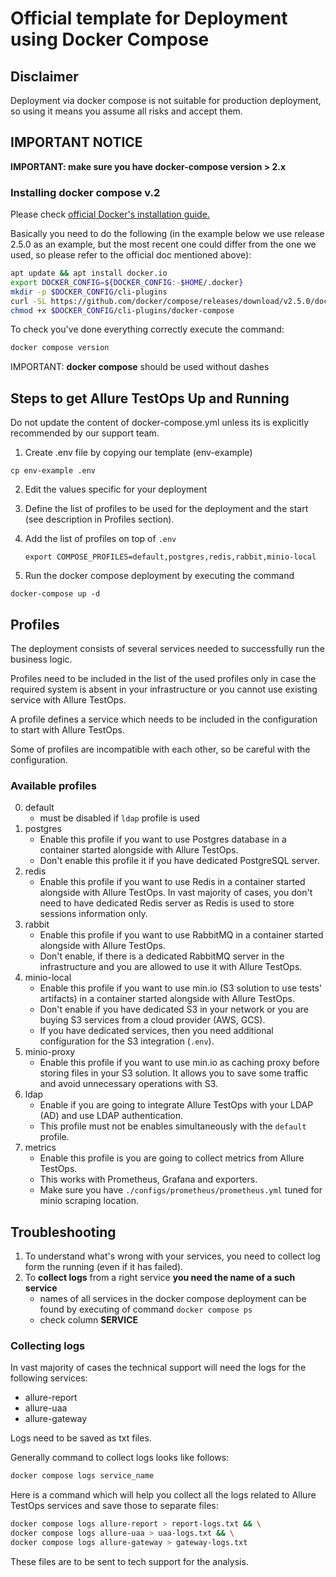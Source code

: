 # Official template for Deployment using Docker Compose

## Disclaimer

Deployment via docker compose is not suitable for production deployment, so using it means you assume all risks and accept them.

## IMPORTANT NOTICE

**IMPORTANT: make sure you have docker-compose version > 2.x**

### Installing docker compose v.2

Please check [official Docker's installation guide.](https://docs.docker.com/compose/install/)

Basically you need to do the following (in the example below we use release 2.5.0 as an example, but the most recent one could differ from the one we used, so please refer to the official doc mentioned above):

```bash
apt update && apt install docker.io
export DOCKER_CONFIG=${DOCKER_CONFIG:-$HOME/.docker}
mkdir -p $DOCKER_CONFIG/cli-plugins
curl -SL https://github.com/docker/compose/releases/download/v2.5.0/docker-compose-linux-x86_64 -o $DOCKER_CONFIG/cli-plugins/docker-compose
chmod +x $DOCKER_CONFIG/cli-plugins/docker-compose
```

To check you've done everything correctly execute the command:

```bash
docker compose version
```

IMPORTANT: **docker compose** should be used without dashes

## Steps to get Allure TestOps Up and Running 

Do not update the content of docker-compose.yml unless its is explicitly recommended by our support team.

1. Create .env file by copying our template (env-example)

```shell
cp env-example .env
```

2. Edit the values specific for your deployment
3. Define the list of profiles to be used for the deployment and the start (see description in Profiles section).
4. Add the list of profiles on top of `.env`

    ```shell
    export COMPOSE_PROFILES=default,postgres,redis,rabbit,minio-local
    ```

5. Run the docker compose deployment by executing the command

```shell
docker-compose up -d
```

## Profiles

The deployment consists of several services needed to successfully run the business logic.

Profiles need to be included in the list of the used profiles only in case the required system is absent in your infrastructure or you cannot use existing service with Allure TestOps.

A profile defines a service which needs to be included in the configuration to start with Allure TestOps.

Some of profiles are incompatible with each other, so be careful with the configuration.

### Available profiles

0. default
   - must be disabled if `ldap` profile is used 
1. postgres
   - Enable this profile if you want to use Postgres database in a container started alongside with Allure TestOps.
   - Don't enable this profile it if you have dedicated PostgreSQL server.
2. redis
   - Enable this profile if you want to use Redis in a container started alongside with Allure TestOps. In vast majority of cases, you don't need to have dedicated Redis server as Redis is used to store sessions information only.
3. rabbit
   - Enable this profile if you want to use RabbitMQ in a container started alongside with Allure TestOps.
   - Don't enable, if there is a dedicated RabbitMQ server in the infrastructure and you are allowed to use it with Allure TestOps.
4. minio-local
   - Enable this profile if you want to use min.io (S3 solution to use tests' artifacts) in a container started alongside with Allure TestOps.
   - Don't enable if you have dedicated S3 in your network or you are buying S3 services from a cloud provider (AWS, GCS).
   - If you have dedicated services, then you need additional configuration for the S3 integration (`.env`).
5. minio-proxy
   -  Enable this profile if you want to use min.io as caching proxy before storing files in your S3 solution. It allows you to save some traffic and avoid unnecessary operations with S3.
6. ldap
   - Enable if you are going to integrate Allure TestOps with your LDAP (AD) and use LDAP authentication. 
   - This profile must not be enables simultaneously with the `default` profile.
7. metrics
   - Enable this profile is you are going to collect metrics from Allure TestOps.  
   - This works with Prometheus, Grafana and exporters.
   - Make sure you have `./configs/prometheus/prometheus.yml` tuned for minio scraping location.

## Troubleshooting

1. To understand what's wrong with your services, you need to collect log form the running (even if it has failed).
2. To **collect logs** from a right service **you need the name of a such service**
   - names of all services in the docker compose deployment can be found by executing of command `docker compose ps`
   - check column **SERVICE**

### Collecting logs

In vast majority of cases the technical support will need the logs for the following services:

- allure-report
- allure-uaa
- allure-gateway

Logs need to be saved as txt files.

Generally command to collect logs looks like follows:

```bash
docker compose logs service_name
```

Here is a command which will help you collect all the logs related to Allure TestOps services and save those to separate files:

```bash
docker compose logs allure-report > report-logs.txt && \
docker compose logs allure-uaa > uaa-logs.txt && \
docker compose logs allure-gateway > gateway-logs.txt
```

These files are to be sent to tech support for the analysis.
